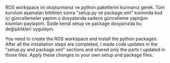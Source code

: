 ROS workspace ini oluşturmanız ve python paketlerini kurmanız gerek. Tüm kurulum aşamaları bittikten sonra "setup.py ve package.xml" kısmında kod içi güncellemeler yaptım o dosyalarıda sadece güncelleme yaptığım kısımları paylaştım. Sizde kendi setup ve package dosyanızda bu değişiklikleri uygulayın.

You need to create the ROS workspace and install the python packages. After all the installation steps are completed, I made code updates in the "setup.py and package.xml" sections and shared only the parts I updated in those files. Apply these changes to your own setup and package files.
